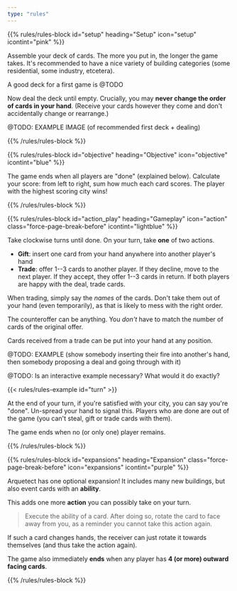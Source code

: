 ```yaml
---
type: "rules"
---
```


{{% rules/rules-block id="setup" heading="Setup" icon="setup" icontint="pink" %}}

Assemble your deck of cards. The more you put in, the longer the game takes. It's recommended to have a nice variety of building categories (some residential, some industry, etcetera).

A good deck for a first game is @TODO

Now deal the deck until empty. Crucially, you may **never change the order of cards in your hand**. (Receive your cards however they come and don't accidentally change or rearrange.)

@TODO: EXAMPLE IMAGE (of recommended first deck + dealing)

{{% /rules/rules-block %}}

{{% rules/rules-block id="objective" heading="Objective" icon="objective" icontint="blue" %}}

The game ends when all players are "done" (explained below). Calculate your score: from left to right, sum how much each card scores. The player with the highest scoring city wins!

{{% /rules/rules-block %}}

{{% rules/rules-block id="action_play" heading="Gameplay" icon="action" class="force-page-break-before" icontint="lightblue" %}}

Take clockwise turns until done. On your turn, take **one** of two actions.

* **Gift**: insert one card from your hand anywhere into another player's hand
* **Trade**: offer 1--3 cards to another player. If they decline, move to the next player. If they accept, they offer 1--3 cards in return. If both players are happy with the deal, trade cards.

When trading, simply say the _names_ of the cards. Don't take them out of your hand (even temporarily), as that is likely to mess with the right order.

The counteroffer can be anything. You _don't_ have to match the number of cards of the original offer.

Cards received from a trade can be put into your hand at any position.

@TODO: EXAMPLE (show somebody inserting their fire into another's hand, then somebody proposing a deal and going through with it)

@TODO: Is an interactive example necessary? What would it do exactly?

{{< rules/rules-example id="turn" >}}

At the end of your turn, if you're satisfied with your city, you can say you're "done". Un-spread your hand to signal this. Players who are done are out of the game (you can't steal, gift or trade cards with them).

The game ends when no (or only one) player remains.

{{% /rules/rules-block %}}

{{% rules/rules-block id="expansions" heading="Expansion" class="force-page-break-before" icon="expansions" icontint="purple" %}}

Arquetect has one optional expansion! It includes many new buildings, but also event cards with an **ability**.

This adds one more **action** you can possibly take on your turn.

> Execute the ability of a card. After doing so, rotate the card to face away from you, as a reminder you cannot take this action again.

If such a card changes hands, the receiver can just rotate it towards themselves (and thus take the action again).

The game also immediately **ends** when any player has **4 (or more) outward facing cards**.

{{% /rules/rules-block %}}